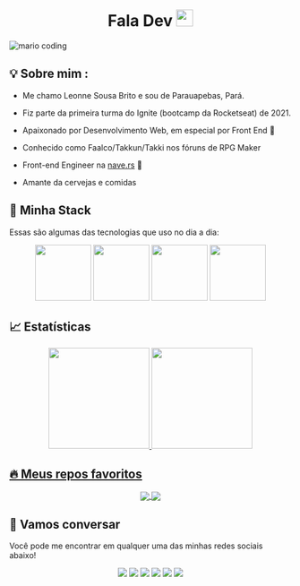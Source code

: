 <h1 align="center" >Fala Dev  <img src="https://media.giphy.com/media/hvRJCLFzcasrR4ia7z/giphy.gif" width="30px"></h1>

![mario coding](https://i.imgur.com/1ZvVkDc.gif)

## 💡 Sobre mim :
 - Me chamo Leonne Sousa Brito e sou de Parauapebas, Pará. 

 - Fiz parte da primeira turma do Ignite (bootcamp da Rocketseat) de 2021.
 
 - Apaixonado por Desenvolvimento Web, em especial por Front End 💜
 
 - Conhecido como Faalco/Takkun/Takki nos fóruns de RPG Maker
 
 - Front-end Engineer na [nave.rs](https://nave.rs/) 🚀
 
 - Amante da cervejas e comidas


## 🔮 Minha Stack
 Essas são algumas das tecnologias que uso no dia a dia:

<div align="center">
 <img src="https://media3.giphy.com/media/ln7z2eWriiQAllfVcn/200w.webp" width="100">      
 <img src="https://i.giphy.com/media/eNAsjO55tPbgaor7ma/200w.webp" width="100">      
 <img src="https://i.giphy.com/media/KzJkzjggfGN5Py6nkT/200.webp" width="100">      
 <img src="https://i.giphy.com/media/IdyAQJVN2kVPNUrojM/200.webp" width="100">      
</div>


## 📈 Estatísticas

<div align="center">
  <a href="https://github.com/LeonneBrito">
  <img height="180em" src="https://github-readme-stats.vercel.app/api/top-langs/?username=LeonneBrito&layout=compact&langs_count=7&theme=react&hide_border=true"/>
  <img height="180em" src="https://github-readme-stats.vercel.app/api?username=LeonneBrito&show_icons=true&theme=react&include_all_commits=true&count_private=true&hide_border=true"/>
</div>

## 🔥 Meus repos favoritos

<div align="center">
 <a href="https://github.com/LeonneBrito/letsfy">
  <img align="center" src="https://github-readme-stats.vercel.app/api/pin/?username=LeonneBrito&repo=letsfy&theme=react&hide_border=true" />
</a>
<a href="https://github.com/LeonneBrito/dt.money">
  <img align="center" src="https://github-readme-stats.vercel.app/api/pin/?username=LeonneBrito&repo=dt.money&theme=react&hide_border=true" />
</a>
</div>
 
## :speech_balloon: Vamos conversar  

Você pode me encontrar em qualquer uma das minhas redes sociais abaixo! 

<div align="center">
<a href="https://twitter.com/leonnebrito_" target="_blank"><img src="https://img.shields.io/badge/Twitter-2CA5E0?style=for-the-badge&logo=twitter&logoColor=white" target="_blank"></a>  <a href="https://github.com/LeonneBrito"><img src="https://img.shields.io/badge/-Github-%23333?style=for-the-badge&logo=github&logoColor=white" target="_blank"></a>  <a href="https://www.instagram.com/leonne.brito/" target="_blank"><img src="https://img.shields.io/badge/-Instagram-%23E4405F?style=for-the-badge&logo=instagram&logoColor=white" target="_blank"></a>  <a href="https://leonnebrito.com/" target="_blank"><img src="https://img.shields.io/badge/Website-7289DA?style=for-the-badge&logo=googlechrome&logoColor=white" target="_blank"></a>  <a href="mailto:contato@leonnebrito.com.br"><img src="https://img.shields.io/badge/-Gmail-ff9800?style=for-the-badge&logo=gmail&logoColor=white" target="_blank"></a>  <a href="https://www.linkedin.com/in/leonne-sousa-brito/" target="_blank"><img src="https://img.shields.io/badge/-LinkedIn-%230077B5?style=for-the-badge&logo=linkedin&logoColor=white" target="_blank"></a>
</div>
 
